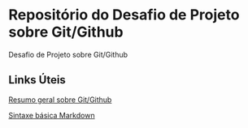 # Repositório do Desafio de Projeto sobre Git/Github
Desafio de Projeto sobre Git/Github

## Links Úteis
[Resumo geral sobre Git/Github](https://blog.betrybe.com/tecnologia/git-e-github/)

[Sintaxe básica Markdown](https://www.markdownguide.org/basic-syntax/)
